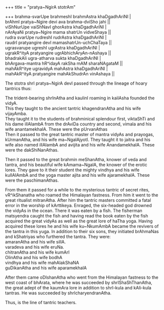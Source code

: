 +++
title = "pratya~NgirA stotrAm"

+++
brahma-svarUpe brahmeshI brahmAstra khaDgadhAriNI |  
brAhmI pratya\~Ngire devi ava brahma-dviSho jahi ||   
viShNurUpe vaiShNavI ghorAstra khaDgadhAriNI |   
nArAyaNi pratya\~Ngire mama shatrUn vidveShaya ||   
rudra svarUpe rudreshI rudrAstra khaDgadhAriNI |   
raudrI pratyangire devI mamashatrUn-uchChaTaya ||   
ugrasvarupe ugreshI ugrAstra khaDgadhAriNI |   
ugrakR^ityA pratyangire ugrAbhichAryAn-nAshaya ||   
bhadrakAli ugra-atharva sukta khaDgadhAriNI |   
bhArgava-mantra hR^idayA rakSha mAM sharaNAgataM ||   
mahAkR^itye ugravidyA mahAstra khaDgadhAriNI |   
mahAkR^ityA pratyangire mahAkShudrAn vinAshaya ||

The stotra shrI pratya\~NgirA devI passed through the lineage of hoary
tantrics thus:

The trident-bearing shrInAtha and kaulinI roaming in kailAsha founded
the vidyA.  
This they taught to the ancient tantric khagendranAtha and his wife
vijayAmba.  
They taught it to the students of brahminical splendour first, viktaShTi
and his dame illAIambA from the drAviDa country and second, vimala and
his wife anantamekhalA. These were the pUrvanAthas  
Then it passed to the great tantric master of mantra vidyAs and
prayogas, kUrmanAtha, and his wife ma\~NgalAjyotI. They taught it to
jaitra and his wife also named illAIambA and avijita and his wife
AnandamekhalA. These were the dakShiNanAthas.

Then it passed to the great brahmin meShanAtha, knower of veda and
tantra, and his beautiful wife kAmama\~NgalA, the knower of the erotic
lores. They gave to it their student the mighty vindhya and his wife
kullAIAmbA and the yoga master ajita and his wife ajaramekhalA. These
were the paschimanAthas.

From them it passed for a while to the mysterious tantric of secret
rites, vR^ikShanatha who roamed the Himalayan fastness. From him it went
to the great ritualist mitranAtha. After him the tantric masters
committed a fatal error in the worship of kArttikeya. Enraged, the
six-headed god drowned the vidyAs in the ocean. There it was eaten by a
fish. The fisherman matsyendra caught the fish and having read the book
eaten by the fish acquired the great vidyAs as well as the great lore of
haTha yoga. Having acquired these lores he and his wife ku\~NkumAmbA
became the revivers of the tantra in this yuga. In addition to their six
sons, they initiated brAhmaNas and kShatriyas who furthered the tantra.
They were:  
amaranAtha and his wife sillA.  
varadeva and his wife eruNa.  
chitranAtha and his wife kumArI  
OlinAtha and his wife bodhA  
vindhya and his wife mahAlakShaNA  
guDikanAtha and his wife aparamekhalA

After them came oDIshanAtha who went from the Himalayan fastness to the
west coast of bhArata, where he was succeeded by shrIShaShThanAtha, the
great adept of the kaumAra lore in addition to shrI-kula and kAli-kula
tantras. He was succeeded by shrIcharyendranAtha.

Thus, is the line of tantric teachers.
